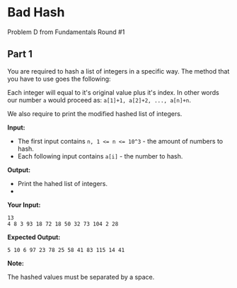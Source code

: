 # Bad Hash
Problem D from Fundamentals Round #1

## Part 1
You are required to hash a list of integers in a specific way. The method that you have to use goes the following:

Each integer will equal to it's original value plus it's index. In other words our number `a` would proceed as: `a[1]+1, a[2]+2, ..., a[n]+n`.

We also require to print the modified hashed list of integers.

**Input:**
- The first input contains `n, 1 <= n <= 10^3` - the amount of numbers to hash.
- Each following input contains `a[i]` - the number to hash.

**Output:**
- Print the hahed list of integers.
- 
**Your Input:**
```
13
4 8 3 93 18 72 18 50 32 73 104 2 28
```

**Expected Output:**
```
5 10 6 97 23 78 25 58 41 83 115 14 41
```

**Note:**

The hashed values must be separated by a space.


